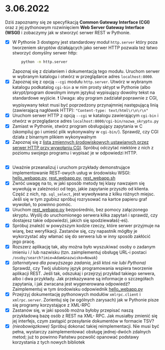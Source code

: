 # 3.06.2022

Dziś zapoznamy się ze specyfikacją **Common Gateway Interface (CGI)** oraz z jej pythonowym rozwinięciem **Web Server Gateway Interface (WSGI)** i zobaczymy jak w stworzyć serwer REST w Pythonie.

- [x] W Pythonie 3 dostępny jest standardowy moduł `http.server` który poza tworzeniem skryptów działających jako serwer HTTP pozwala też łatwo stworzyć domyślny serwer http:
    ```bash
        python -m http.server
    ```
    Zapoznaj się z działaniem i dokumentacją tego modułu. Uruchom serwer w wybranym katalogu i otwórz w przeglądarce adres `localhost:8000`.
- [x] Zapoznaj się z opcją `--cgi` modułu `http.server`. 
    Utwórz w wybranym katalogu podkatalog `cgi-bin` a w nim prosty sktypt w Pythonie (albo skrypt/program dowolnym innym języku) wypisujący dowolny tekst na standardowe wyjście. 
    :exclamation: Uwaga: aby program zadziałał poprawnie z CGI, wypisywany tekst musi być poprzedzony przynajmniej następującą linią (zawierającą nagłówek HTTP): `"Content-type: text/html\r\n\r\n"`
- [x] Uruchom serwer HTTP z opcją `--cgi` w katalogu zawierającym `cgi-bin` i otwórz w przeglądarce adres `localhost:8000/cgi-bin/nazwa_skryptu.py`
- [x] Zamiast w Pythonie, stwórz program obsługujący zapytania w C (skompiluj go i umieść plik wykonywalny w `cgi-bin/`). 
    Sprawdź, czy CGI działa z binarnym plikiem wykonywalnym
- [x] Zapoznaj się z [listą zmiennych środowiskowych ustawianych przez serwer HTTP przy wywołaniu CGI](https://datatracker.ietf.org/doc/html/rfc3875.html). Spróbuj odczytać niektóre z nich z poziomu swojego programu i wypisać je w odpowiedzi HTTP.

## 

- [x] Uważnie przeanalizuj i uruchom przykłady demonstrujące implementowanie REST-owych usług w środowisku WSGI: [hello_webapp.py](examples/hello_webapp.py), [rest_webapp.py](examples/rest_webapp.py), [rest_webapp.sh](examples/rest_webapp.sh)
- [x] Zwróć uwagę na to, w jaki sposób metody tej klasy nawzajem się wywołują w zależności od tego, jakie zapytanie przyszło od klienta. 
  Część z nich, np. `sql_select`, jest wywoływana z kilku różnych miejsc. 
  Jeśli się w tym zgubisz spróbuj rozrysować na kartce papieru graf wywołań, to powinno pomóc.
- [x] Uruchom [rest_webapp.py](examples/rest_webapp.py) bezpośrednio, bez pomocy załączonego skryptu. Wyślij do uruchomionego serwera kilka zapytań i sprawdź, czy dostajesz takie odpowiedzi, jakich się spodziewałaś(-eś).
- [x] Spróbuj znaleźć w powyższym kodzie rzeczy, które serwer przyjmuje na wiarę, bez weryfikacji. 
  Zastanów się, czy napastnik mógłby je wykorzystać aby włamać się do serwera lub w inny sposób zakłócić jego pracę.
- [x] Rozszerz aplikację tak, aby można było wyszukiwać osoby o zadanym imieniu i / lub nazwisku (tzn. zaimplementuj obsługę URL-i postaci `/osoby/search?imie=Adam&nazwisko=Nowak`)
- [x] *(alternatywa dla powyższego zadania, jeśli ktoś nie lubi Pythona)* Sprawdź, czy Twój ulubiony język programowania wspiera tworzenie aplikacji REST. 
  Jeśli tak, odszukaj i przejrzyj przykład takiego serwera, albo i dwa przykłady. Jak przekazywane są informacje o szczegółach zapytania, i jak zwracana jest wygenerowana odpowiedź? 
  Zaimplementuj w tym środowisku odpowiednik [hello_webapp.py](examples/hello_webapp.py)
- [x] Przejrzyj dokumentację pythonowych modułów `xmlrpc.client` i `xmlrpc.server`. 
    Zorientuj się (w ogólnych zarysach) jak w Pythonie pisze się programy korzystające z XML-RPC
- [x] Zastanów się, w jaki sposób można byłoby przepisać naszą przykładową bazę osób z REST na XML- RPC. 
  Jak musiałby zmienić się jej interfejs, czym zastąpić przesyłanie dokumentów w formacie TSV?
- [x] *(nieobowiązkowe)* Spróbuj dokonać takiej reimplementacji. 
  Nie musi być pełna, wystarczy zaimplementować obsługę jednej-dwóch zdalnych metod; już to powinno Państwu pozwolić opanować podstawy korzystania z tych nowych bibliotek